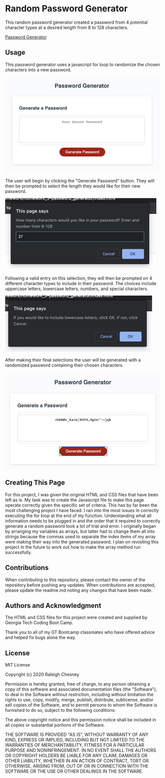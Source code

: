 # Random Password Generator

This random password generator created a password from 4 potential character types at a desired length from 8 to 128 characters.

[Password Generator](https://raleighc.github.io/homework_3-password_generator/)


## Usage
This password generator uses a javascript for loop to randomize the chosen characters into a new password.

![generator](./images/passwordhome.png)

The user will begin by clicking the "Generate Password" button. They will then be prompted to select the length they would like for their new password.

![length](./images/passwordlength.png)

Following a valid entry on this selection, they will then be prompted on 4 different character types to include in their password. The choices include uppercase letters, lowercase letters, numbers, and special characters.

![characters](./images/passwordcharacters.png)

After making their final selections the user will be generated with a randomized password containing their chosen characters.

![finish](./images/passwordfinish.png)


## Creating This Page

For this project, I was given the original HTML and CSS files that have been left as is. My task was to create the Javascript file to make this page operate correctly given the specific set of criteria.
This has by far been the most challenging project I have faced. I ran into the most issues in correctly executing the for loop at the end of my function. Understanding what all information needs to be plugged in and the order that it required to correctly generate a random password took a lot of trial and error. I originally began by arranging my variables as arrays, but latter had to change them all into strings because the commas used to separate the index items of my array were making their way into the generated password. I plan on revisiting this project in the future to work out how to make the array method run successfully.

## Contributions

When contributing to this repository, please contact the owner of the repository before pushing any updates.
When contributions are accepted, please update the readme.md noting any changes that have been made.

## Authors and Acknowledgment

The HTML and CSS files for this project were created and supplied by Georgia Tech Coding Boot Camp.

Thank you to all of my GT Bootcamp classmates who have offered advice and helped fix bugs alone the way.


## License

MIT License

Copyright (c) 2020 Raleigh Chesney

Permission is hereby granted, free of charge, to any person obtaining a copy
of this software and associated documentation files (the "Software"), to deal
in the Software without restriction, including without limitation the rights
to use, copy, modify, merge, publish, distribute, sublicense, and/or sell
copies of the Software, and to permit persons to whom the Software is
furnished to do so, subject to the following conditions:

The above copyright notice and this permission notice shall be included in all
copies or substantial portions of the Software.

THE SOFTWARE IS PROVIDED "AS IS", WITHOUT WARRANTY OF ANY KIND, EXPRESS OR
IMPLIED, INCLUDING BUT NOT LIMITED TO THE WARRANTIES OF MERCHANTABILITY,
FITNESS FOR A PARTICULAR PURPOSE AND NONINFRINGEMENT. IN NO EVENT SHALL THE
AUTHORS OR COPYRIGHT HOLDERS BE LIABLE FOR ANY CLAIM, DAMAGES OR OTHER
LIABILITY, WHETHER IN AN ACTION OF CONTRACT, TORT OR OTHERWISE, ARISING FROM,
OUT OF OR IN CONNECTION WITH THE SOFTWARE OR THE USE OR OTHER DEALINGS IN THE
SOFTWARE.
